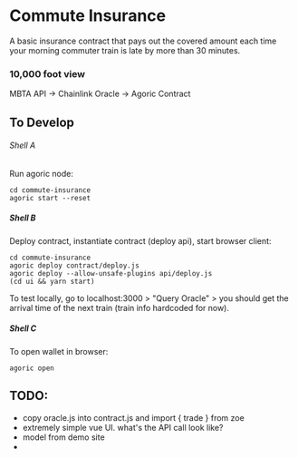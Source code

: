 # Commute Insurance

A basic insurance contract that pays out the covered amount each time your morning commuter train is late by more than 30 minutes.

### 10,000 foot view
MBTA API -> Chainlink Oracle -> Agoric Contract

## To Develop

###### Shell A

Run agoric node:
```
cd commute-insurance
agoric start --reset
```

##### Shell B

Deploy contract, instantiate contract (deploy api), start browser client:
```
cd commute-insurance
agoric deploy contract/deploy.js
agoric deploy --allow-unsafe-plugins api/deploy.js
(cd ui && yarn start)
```

To test locally, go to localhost:3000 > "Query Oracle" > you should get the arrival time of the next train (train info hardcoded for now).

##### Shell C

To open wallet in browser:
```
agoric open
```


## TODO:

- copy oracle.js into contract.js and import { trade } from zoe
- extremely simple vue UI. what's the API call look like?
- model from demo site
-
